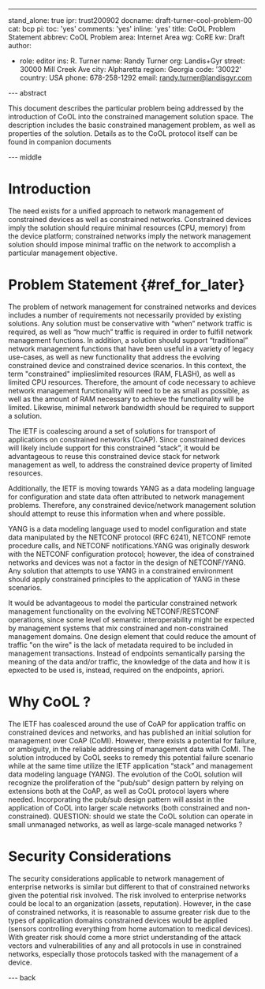 ---
stand_alone: true
ipr: trust200902
docname: draft-turner-cool-problem-00
cat: bcp
pi:
  toc: 'yes'
  comments: 'yes'
  inline: 'yes'
title: CoOL Problem Statement
abbrev: CoOL Problem
area: Internet Area
wg: CoRE
kw: Draft
author:
- role: editor
  ins: R. Turner
  name: Randy Turner
  org: Landis+Gyr
  street: 30000 Mill Creek Ave
  city: Alpharetta
  region: Georgia
  code: '30022'
  country: USA
  phone: 678-258-1292
  email: randy.turner@landisgyr.com

--- abstract


This document describes the particular problem being addressed by the introduction
of CoOL into the constrained management solution space. The description includes
the basic constrained management problem, as well as properties of the solution.
Details as to the CoOL protocol itself can be found in companion documents

--- middle

# Introduction

The need exists for a unified approach to network management of constrained
devices as well as constrained networks. Constrained devices imply the solution
should require minimal resources (CPU, memory) from the device platform;
constrained networks imply the network management solution should impose
minimal traffic on the network to accomplish a particular management objective.


# Problem Statement {#ref_for_later}

The problem of network management for constrained networks and devices includes
a number of requirements not necessarily provided by existing solutions.
Any solution must be conservative with “when” network traffic is required,
as well as “how much” traffic is required in order to fulfill network management
functions. In addition, a solution should support “traditional” network management
functions that have been useful in a variety of legacy use-cases, as well
as new functionality that address the evolving constrained device and constrained
device scenarios. In this context, the term "constrained" implieslimited
resources (RAM, FLASH), as well as limited CPU resources.  Therefore, the
amount of code necessary to achieve network management functionality will
need to be as small as possible, as well as the amount of RAM necessary to
achieve the functionality will be limited. Likewise, minimal network bandwidth
should be required to support a solution.

The IETF is coalescing around a set of solutions for transport of applications
on constrained networks (CoAP).  Since constrained devices will likely include
support for this constrained “stack”, it would be advantageous to reuse this
constrained device stack for network management as well, to address the constrained
device property of limited resources.

Additionally, the IETF is moving towards YANG as a data modeling language
for configuration and state data often attributed to network management problems.
Therefore, any constrained device/network management solution should attempt
to reuse this information when and where possible.

YANG is a data modeling language used to model configuration and state data
manipulated by the NETCONF protocol (RFC 6241), NETCONF remote procedure
calls, and NETCONF notifications.YANG was originally deswork with the NETCONF
configuration protocol; however, the idea of constrained networks and devices
was not a factor in the design of NETCONF/YANG.  Any solution that attempts
to use YANG in a constrained environment should apply constrained principles
to the application of YANG in these scenarios.

It would be advantageous to model the particular constrained network management
functionality on the evolving NETCONF/RESTCONF operations, since some level
of semantic interoperability might be expected by management systems that
mix constrained and non-constrained management domains.
One design element that could reduce the amount of traffic "on the wire"
is the lack of metadata required to be included in management transactions.
Instead of endpoints semantically parsing the meaning of the data and/or
traffic, the knowledge of the data and how it is epxected to be used is,
instead, required on the endpoints, apriori.


# Why CoOL ?

The IETF has coalesced around the use of CoAP for application traffic on
constrained devices and networks, and has published an initial solution for
management over CoAP (CoMI). However, there exists a potential for failure,
or ambiguity, in the reliable addressing of management data with CoMI.  The
solution introduced by CoOL seeks to remedy this potential failure scenario
while at the same time utilize the IETF application “stack” and management
data modeling language (YANG).
The evolution of the CoOL solution will recognize the proliferation of the
"pub/sub" design pattern by relying on extensions both at the CoAP, as well
as CoOL protocol layers where needed. Incorporating the pub/sub design pattern
will assist in the application of CoOL into larger scale networks (both constrained
and non-constrained).
QUESTION: should we state the CoOL solution can operate in small unmanaged
networks, as well as large-scale managed networks ?


# Security Considerations

The security considerations applicable to network management of enterprise
networks is similar but different to that of constrained networks given the
potential risk involved.  The risk involved to enterprise networks could
be local to an organization (assets, reputation). However, in the case of
constrained networks, it is reasonable to assume greater risk due to the
types of application domains constrained devices would be applied (sensors
controlling everything from home automation to medical devices).  With greater
risk should come a more strict understanding of the attack vectors and vulnerabilities
of any and all protocols in use in constrained networks, especially those
protocols tasked with the management of a device.


--- back
